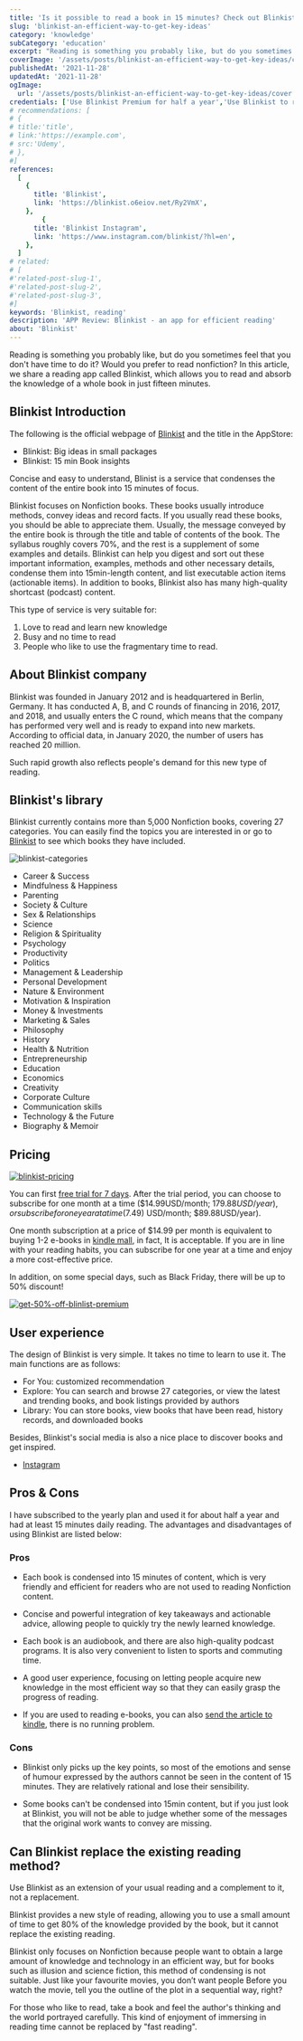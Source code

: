 ```yaml
---
title: 'Is it possible to read a book in 15 minutes? Check out Blinkist, an incredibly effective reading app'
slug: 'blinkist-an-efficient-way-to-get-key-ideas'
category: 'knowledge'
subCategory: 'education'
excerpt: "Reading is something you probably like, but do you sometimes feel that you don't have time to do it? Would you prefer to read nonfiction? In this article, we share a reading app called Blinkist, which allows you to read and absorb the knowledge of a whole book in just fifteen minutes."
coverImage: '/assets/posts/blinkist-an-efficient-way-to-get-key-ideas/cover.jpg'
publishedAt: '2021-11-28'
updatedAt: '2021-11-28'
ogImage:
  url: '/assets/posts/blinkist-an-efficient-way-to-get-key-ideas/cover.jpg'
credentials: ['Use Blinkist Premium for half a year','Use Blinkist to read at least one book every day', '3+ Blinkist user interviews']
# recommendations: [
# {
# title:'title',
# link:'https://example.com',
# src:'Udemy',
# },
#]
references:
  [
    {
      title: 'Blinkist',
      link: 'https://blinkist.o6eiov.net/Ry2VmX',
    },
        {
      title: 'Blinkist Instagram',
      link: 'https://www.instagram.com/blinkist/?hl=en',
    },
  ]
# related:
# [
#'related-post-slug-1',
#'related-post-slug-2',
#'related-post-slug-3',
#]
keywords: 'Blinkist, reading'
description: 'APP Review: Blinkist - an app for efficient reading'
about: 'Blinkist'
---
```


<!-- en-US -->

Reading is something you probably like, but do you sometimes feel that you don't have time to do it? Would you prefer to read nonfiction? In this article, we share a reading app called Blinkist, which allows you to read and absorb the knowledge of a whole book in just fifteen minutes.

## Blinkist Introduction

The following is the official webpage of [Blinkist](https://blinkist.o6eiov.net/Ry2VmX) and the title in the AppStore:

* Blinkist: Big ideas in small packages
* Blinkist: 15 min Book insights

Concise and easy to understand, Blinist is a service that condenses the content of the entire book into 15 minutes of focus.

Blinkist focuses on Nonfiction books. These books usually introduce methods, convey ideas and record facts. If you usually read these books, you should be able to appreciate them. Usually, the message conveyed by the entire book is through the title and table of contents of the book. The syllabus roughly covers 70%, and the rest is a supplement of some examples and details. Blinkist can help you digest and sort out these important information, examples, methods and other necessary details, condense them into 15min-length content, and list executable action items (actionable items). In addition to books, Blinkist also has many high-quality shortcast (podcast) content.

This type of service is very suitable for:

1. Love to read and learn new knowledge
2. Busy and no time to read
3. People who like to use the fragmentary time to read.

## About Blinkist company

Blinkist was founded in January 2012 and is headquartered in Berlin, Germany. It has conducted A, B, and C rounds of financing in 2016, 2017, and 2018, and usually enters the C round, which means that the company has performed very well and is ready to expand into new markets. According to official data, in January 2020, the number of users has reached 20 million.

Such rapid growth also reflects people's demand for this new type of reading.

## Blinkist's library

Blinkist currently contains more than 5,000 Nonfiction books, covering 27 categories. You can easily find the topics you are interested in or go to [Blinkist](https://blinkist.o6eiov.net/gbadgg) to see which books they have included.

![blinkist-categories](https://i.imgur.com/0Cj9mn8.png)

* Career & Success
* Mindfulness & Happiness
* Parenting
* Society & Culture
* Sex & Relationships
* Science
* Religion & Spirituality
* Psychology
* Productivity
* Politics
* Management & Leadership
* Personal Development
* Nature & Environment
* Motivation & Inspiration
* Money & Investments
* Marketing & Sales
* Philosophy
* History
* Health & Nutrition
* Entrepreneurship
* Education
* Economics
* Creativity
* Corporate Culture
* Communication skills
* Technology & the Future
* Biography & Memoir

## Pricing

[![blinkist-pricing](https://i.imgur.com/TzYuxvo.png)](https://blinkist.o6eiov.net/oeod0o)

You can first [free trial for 7 days](https://blinkist.o6eiov.net/Ry2VmX). After the trial period, you can choose to subscribe for one month at a time ($14.99USD/month; $179.88USD/year), or subscribe for one year at a time ($7.49) USD/month; $89.88USD/year).

One month subscription at a price of $14.99 per month is equivalent to buying 1-2 e-books in [kindle mall](https://www.amazon.com/Kindle-Store/b?ie=UTF8&node=133140011), in fact, It is acceptable. If you are in line with your reading habits, you can subscribe for one year at a time and enjoy a more cost-effective price.

In addition, on some special days, such as Black Friday, there will be up to 50% discount!

[![get-50%-off-blinlist-premium](https://i.imgur.com/lyArJQZ.png)](https://blinkist.o6eiov.net/Ry2VmX)

## User experience

The design of Blinkist is very simple. It takes no time to learn to use it. The main functions are as follows:

* For You: customized recommendation
* Explore: You can search and browse 27 categories, or view the latest and trending books, and book listings provided by authors
* Library: You can store books, view books that have been read, history records, and downloaded books

Besides, Blinkist's social media is also a nice place to discover books and get inspired.

* [Instagram](https://www.instagram.com/blinkist/?hl=en)

## Pros & Cons

I have subscribed to the yearly plan and used it for about half a year and had at least 15 minutes daily reading. The advantages and disadvantages of using Blinkist are listed below:

### Pros

* Each book is condensed into 15 minutes of content, which is very friendly and efficient for readers who are not used to reading Nonfiction content.

* Concise and powerful integration of key takeaways and actionable advice, allowing people to quickly try the newly learned knowledge.

* Each book is an audiobook, and there are also high-quality podcast programs. It is also very convenient to listen to sports and commuting time.

* A good user experience, focusing on letting people acquire new knowledge in the most efficient way so that they can easily grasp the progress of reading.

* If you are used to reading e-books, you can also [send the article to kindle](https://blinkist.o6eiov.net/zandr0), there is no running problem.

### Cons

* Blinkist only picks up the key points, so most of the emotions and sense of humour expressed by the authors cannot be seen in the content of 15 minutes. They are relatively rational and lose their sensibility.

* Some books can't be condensed into 15min content, but if you just look at Blinkist, you will not be able to judge whether some of the messages that the original work wants to convey are missing.

## Can Blinkist replace the existing reading method?

Use Blinkist as an extension of your usual reading and a complement to it, not a replacement.

Blinkist provides a new style of reading, allowing you to use a small amount of time to get 80% of the knowledge provided by the book, but it cannot replace the existing reading.

Blinkist only focuses on Nonfiction because people want to obtain a large amount of knowledge and technology in an efficient way, but for books such as illusion and science fiction, this method of condensing is not suitable. Just like your favourite movies, you don’t want people Before you watch the movie, tell you the outline of the plot in a sequential way, right?

For those who like to read, take a book and feel the author's thinking and the world portrayed carefully. This kind of enjoyment of immersing in reading time cannot be replaced by "fast reading".
